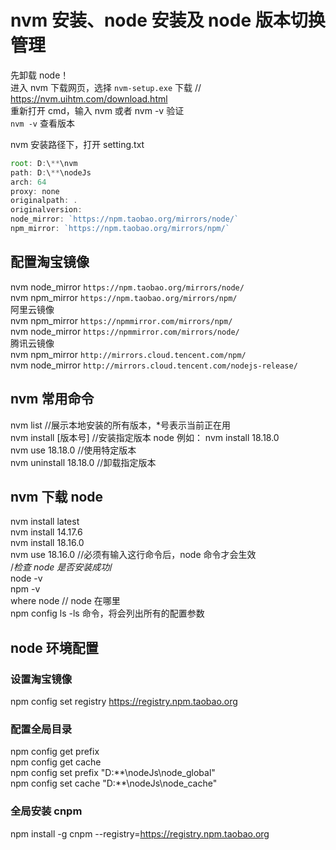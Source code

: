 # nvm 安装、node 安装及 node 版本切换管理

先卸载 node！ <br/>
进入 nvm 下载网页，选择 `nvm-setup.exe` 下载 // https://nvm.uihtm.com/download.html <br/>
重新打开 cmd，输入 nvm 或者 nvm -v 验证 <br/>
`nvm -v` 查看版本 <br/>

nvm 安装路径下，打开 setting.txt <br/>

```js
root: D:\**\nvm
path: D:\**\nodeJs
arch: 64
proxy: none
originalpath: .
originalversion:
node_mirror: `https://npm.taobao.org/mirrors/node/`
npm_mirror: `https://npm.taobao.org/mirrors/npm/`
```

## 配置淘宝镜像

nvm node_mirror `https://npm.taobao.org/mirrors/node/` <br/>
nvm npm_mirror `https://npm.taobao.org/mirrors/npm/` <br/>
阿里云镜像 <br/>
nvm npm_mirror `https://npmmirror.com/mirrors/npm/` <br/>
nvm node_mirror `https://npmmirror.com/mirrors/node/` <br/>
腾讯云镜像 <br/>
nvm npm_mirror `http://mirrors.cloud.tencent.com/npm/` <br/>
nvm node_mirror `http://mirrors.cloud.tencent.com/nodejs-release/` <br/>

## nvm 常用命令

nvm list //展示本地安装的所有版本，\*号表示当前正在用 <br/>
nvm install [版本号] //安装指定版本 node 例如： nvm install 18.18.0 <br/>
nvm use 18.18.0 //使用特定版本 <br/>
nvm uninstall 18.18.0 //卸载指定版本 <br/>

## nvm 下载 node

nvm install latest <br/>
nvm install 14.17.6 <br/>
nvm install 18.16.0 <br/>
nvm use 18.16.0 //必须有输入这行命令后，node 命令才会生效 <br/>
/_检查 node 是否安装成功_/ <br/>
node -v <br/>
npm -v <br/>
where node // node 在哪里 <br/>
npm config ls -ls 命令，将会列出所有的配置参数 <br/>

## node 环境配置

### 设置淘宝镜像

npm config set registry https://registry.npm.taobao.org

### 配置全局目录

npm config get prefix <br/>
npm config get cache <br/>
npm config set prefix "D:\*\*\nodeJs\node_global" <br/>
npm config set cache "D:\*\*\nodeJs\node_cache" <br/>

### 全局安装 cnpm

npm install -g cnpm --registry=https://registry.npm.taobao.org
